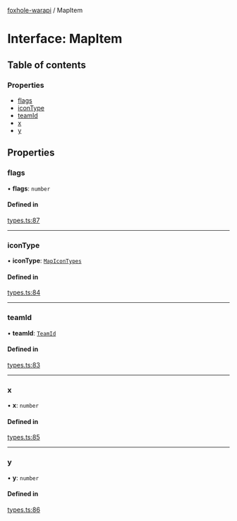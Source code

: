 [foxhole-warapi](../README.md) / MapItem

# Interface: MapItem

## Table of contents

### Properties

- [flags](MapItem.md#flags)
- [iconType](MapItem.md#icontype)
- [teamId](MapItem.md#teamid)
- [x](MapItem.md#x)
- [y](MapItem.md#y)

## Properties

### flags

• **flags**: `number`

#### Defined in

[types.ts:87](https://github.com/art0rz/foxhole-warapi/blob/e697d5c/src/types.ts#L87)

___

### iconType

• **iconType**: [`MapIconTypes`](../enums/MapIconTypes.md)

#### Defined in

[types.ts:84](https://github.com/art0rz/foxhole-warapi/blob/e697d5c/src/types.ts#L84)

___

### teamId

• **teamId**: [`TeamId`](../README.md#teamid)

#### Defined in

[types.ts:83](https://github.com/art0rz/foxhole-warapi/blob/e697d5c/src/types.ts#L83)

___

### x

• **x**: `number`

#### Defined in

[types.ts:85](https://github.com/art0rz/foxhole-warapi/blob/e697d5c/src/types.ts#L85)

___

### y

• **y**: `number`

#### Defined in

[types.ts:86](https://github.com/art0rz/foxhole-warapi/blob/e697d5c/src/types.ts#L86)
